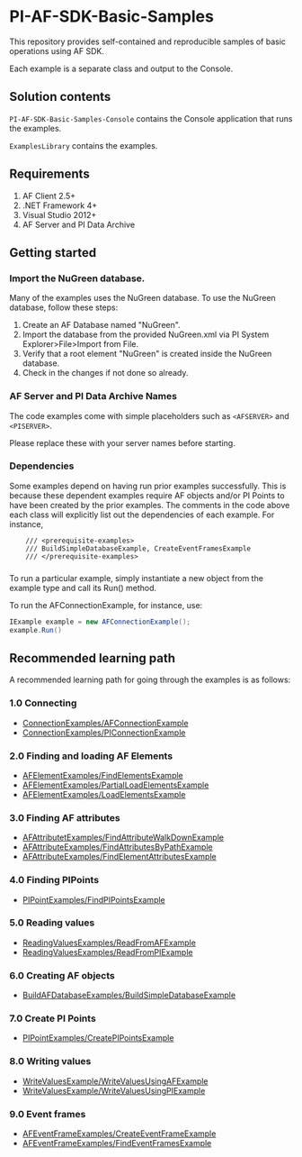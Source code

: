 # PI-AF-SDK-Basic-Samples
This repository provides self-contained and reproducible samples of basic operations using AF SDK.

Each example is a separate class and output to the Console.

## Solution contents

`PI-AF-SDK-Basic-Samples-Console` contains the Console application that runs the examples.

`ExamplesLibrary` contains the examples.

## Requirements

1. AF Client 2.5+
2. .NET Framework 4+
3. Visual Studio 2012+
4. AF Server and PI Data Archive

## Getting started

### Import the NuGreen database.

Many of the examples uses the NuGreen database. To use the NuGreen database, follow these steps:

1. Create an AF Database named "NuGreen".
2. Import the database from the provided NuGreen.xml via PI System Explorer>File>Import from File.
3. Verify that a root element "NuGreen" is created inside the NuGreen database.
4. Check in the changes if not done so already.

### AF Server and PI Data Archive Names

The code examples come with simple placeholders such as `<AFSERVER>` and `<PISERVER>`.

Please replace these with your server names before starting.

### Dependencies

Some examples depend on having run prior examples successfully. This is because these dependent examples require AF objects and/or PI Points to have been created by the prior examples. The comments in the code above each class will explicitly list out the dependencies of each example. For instance,

```
    /// <prerequisite-examples>
    /// BuildSimpleDatabaseExample, CreateEventFramesExample
    /// </prerequisite-examples>
```    

###

To run a particular example, simply instantiate a new object from the example type and call its Run() method.

To run the AFConnectionExample, for instance, use:
```csharp
IExample example = new AFConnectionExample();
example.Run()
```

## Recommended learning path

A recommended learning path for going through the examples is as follows:

### 1.0 Connecting

- [ConnectionExamples/AFConnectionExample](/ExamplesLibrary/ConnectionExamples/AFConnectionExample.cs)
- [ConnectionExamples/PIConnectionExample](/ExamplesLibrary/ConnectionExamples/PIConnectionExample.cs)

### 2.0 Finding and loading AF Elements

- [AFElementExamples/FindElementsExample](/ExamplesLibrary/ConnectionExamples/FindElementsExample.cs)
- [AFElementExamples/PartialLoadElementsExample](/ExamplesLibrary/ConnectionExamples/PartialLoadElementsExample.cs)
- [AFElementExamples/LoadElementsExample](/ExamplesLibrary/ConnectionExamples/LoadElementsExample.cs)
 
### 3.0 Finding AF attributes

- [AFAttributetExamples/FindAttributeWalkDownExample](/ExamplesLibrary/ConnectionExamples/FindAttributeWalkDownExample.cs)
- [AFAttributeExamples/FindAttributesByPathExample](/ExamplesLibrary/ConnectionExamples/FindAttributesByPathExample.cs)
- [AFAttributeExamples/FindElementAttributesExample](/ExamplesLibrary/ConnectionExamples/FindElementAttributesExample.cs)

### 4.0 Finding PIPoints

- [PIPointExamples/FindPIPointsExample](/ExamplesLibrary/ConnectionExamples/FindPIPointsExample.cs)

### 5.0 Reading values

- [ReadingValuesExamples/ReadFromAFExample](/ExamplesLibrary/ConnectionExamples/ReadFromAFExample.cs)
- [ReadingValuesExamples/ReadFromPIExample](/ExamplesLibrary/ConnectionExamples/ReadFromPIExample.cs)

### 6.0 Creating AF objects

- [BuildAFDatabaseExamples/BuildSimpleDatabaseExample](/ExamplesLibrary/ConnectionExamples/BuildSimpleDatabaseExample.cs)

### 7.0 Create PI Points 

- [PIPointExamples/CreatePIPointsExample](/ExamplesLibrary/ConnectionExamples/CreatePIPointsExample.cs)

### 8.0 Writing values

- [WriteValuesExample/WriteValuesUsingAFExample](/ExamplesLibrary/ConnectionExamples/WriteValuesUsingAFExample.cs)
- [WriteValuesExample/WriteValuesUsingPIExample](/ExamplesLibrary/ConnectionExamples/WriteValuesUsingPIExample.cs)

### 9.0 Event frames

- [AFEventFrameExamples/CreateEventFrameExample](/ExamplesLibrary/ConnectionExamples/CreateEventFrameExample.cs)
- [AFEventFrameExamples/FindEventFramesExample](/ExamplesLibrary/ConnectionExamples/FindEventFramesExample.cs)
